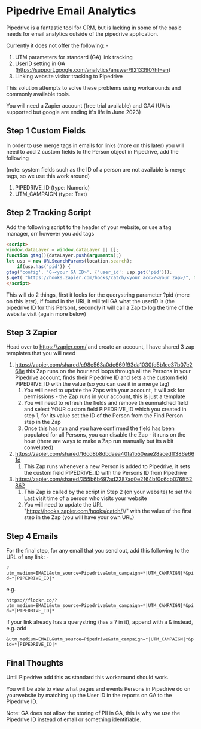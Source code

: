 # Pipedrive Email Analytics



Pipedrive is a fantastic tool for CRM, but is lacking in some of the basic needs for email analytics outside of the pipedrive application.

Currently it does not offer the following: -

1. UTM parameters for standard (GA) link tracking
2. UserID setting in GA (https://support.google.com/analytics/answer/9213390?hl=en)
3. Linking website visitor tracking to Pipedrive



This solution attempts to solve these problems using workarounds and commonly available tools.

You will need a Zapier account (free trial available) and GA4 (UA is supported but google are ending it's life in June 2023)



## Step 1 Custom Fields

In order to use merge tags in emails for links (more on this later) you will need to add 2 custom fields to the Person object in Pipedrive, add the following

(note: system fields such as the ID of a person are not available is merge tags, so we use this work around)

1. PIPEDRIVE_ID (type: Numeric)
2. UTM_CAMPAIGN (type: Text)



## Step 2 Tracking Script

Add the following script to the header of your website, or use a tag manager, orr however you add tags

```html
<script>
window.dataLayer = window.dataLayer || [];
function gtag(){dataLayer.push(arguments);}
let usp = new URLSearchParams(location.search);
	if(usp.has('pid')) {
gtag('config', 'G-<your GA ID>', {'user_id': usp.get('pid')});
$.get( "https://hooks.zapier.com/hooks/catch/<your acc>/<your zap>/", function( data ) {}); }
</script>
```

This will do 2 things, first it looks for the querystring parameter ?pid (more on this later), if found in the URL it will tell GA what the userID is (the pipedrive ID for this Person), secondly it will call a Zap to log the time of the website visit (again more below)

## Step 3 Zapier

Head over to https://zapier.com/ and create an account, I have shared 3 zap templates that you will need

1. https://zapier.com/shared/c98e563a0de669f93da1030fd5b1ee37b07e268e this Zap runs on the hour and loops through all the Persons in your Pipedrive account, finds their Pipedrive ID and sets a the custom field PIPEDRIVE_ID with the value (so you can use it in a merge tag)
   1. You will need to update the Zaps with your account, it will ask for permissions - the Zap runs in your account, this is just a template
   2. You will need to refresh the fields and remove th eunmatched field and select YOUR custom field PIPEDRIVE_ID which you created in step 1, for its value set the ID of the Person from the Find Person step in the Zap
   3. Once this has run and you have confirmed the field has been populated for all Persons, you can disable the Zap - it runs on the hour (there are ways to make a Zap run manually but its a bit conveluted)
2. https://zapier.com/shared/16cd8b8dbdaea40fa1b50eae28acedff386e661d
   1. This Zap runs whenever a new Person is added to Pipedrive, it sets the custom field PIPEDRIVE_ID with the Persons ID from Pipedrive
3. https://zapier.com/shared/355b6b697ad2287ad0e2164bf0c6cb076ff52862
   1. This Zap is called by the script in Step 2 (on your website) to set the Last visit time of a person who visits your website
   2. You will need to update the URL "https://hooks.zapier.com/hooks/catch/<your acc>/<your zap>/" with the value of the first step in the Zap (you will have your own URL)



## Step 4 Emails

For the final step, for any email that you send out, add this following to the URL of any link: -

`?utm_medium=EMAIL&utm_source=Pipedrive&utm_campaign=*|UTM_CAMPAIGN|*&pid=*|PIPEDRIVE_ID|*`

e.g.

`https://flockr.co/?utm_medium=EMAIL&utm_source=Pipedrive&utm_campaign=*|UTM_CAMPAIGN|*&pid=*|PIPEDRIVE_ID|*`

if your link already has a querystring (has a ? in it), append with a & instead, e.g. add

`&utm_medium=EMAIL&utm_source=Pipedrive&utm_campaign=*|UTM_CAMPAIGN|*&pid=*|PIPEDRIVE_ID|*`



## Final Thoughts

Until Pipedrive add this as standard this workaround should work.

You will be able to view what pages and events Persons in Pipedrive do on yourwebsite by matching up the User ID in the reports on GA to the Pipedrive ID.

Note: GA does not allow the storing of PII in GA, this is why we use the Pipedrive ID instead of email or something identifiable.
